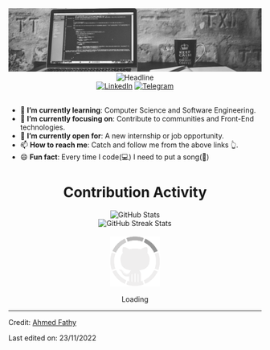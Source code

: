 <div>
    <div align=center>
        <img src="assets/back_readme.jpg" alt="GitHub Octocat Drinking a Cup of Coffee">
    </div>
    <div align=center>
        <img src="https://readme-typing-svg.herokuapp.com?center=true&lines=Hi+there+!!!;I'm+a+Software+Engineering+student;Welcome+to+my+page+%F0%9F%98%84" alt="Headline" />
    </div>
    <div align=center>
        <a href="https://www.linkedin.com/in/jo%C3%A3o-victor-valad%C3%A3o-bb820a220/"><img src="https://img.shields.io/badge/Linkedin-0077b5?style=flat&logo=linkedin" alt="LinkedIn" /></a>
        <a href="https://t.me/valadao01"><img src="https://img.shields.io/badge/Telegram-0088cc?style=flat&logo=telegram" alt="Telegram" /></a>
    </div>
    <div align=left>
        <br>
        <ul>
            <li>🌱 <b>I’m currently learning</b>: Computer Science and Software Engineering.</li>
            <li>🎯 <b>I’m currently focusing on</b>: Contribute to communities and Front-End technologies.</li>
            <li>🤔 <b>I’m currently open for</b>: A new internship or job opportunity.</li>
            <li>📫 <b>How to reach me</b>: Catch and follow me from the above links 👆.</li>
            <li>😄 <b>Fun fact</b>: Every time I code(💻) I need to put a song(🎵)</li>
        </ul>
    </div>
    <div align=center>
        <h1>Contribution Activity</h1>
        <img src="https://github-readme-stats.vercel.app/api?username=joaovaladao&title_color=6FDA44&text_color=FFFFFF&show_icons=true&icon_color=6FDA44&include_all_commits=true&count_private=true&theme=dark" alt="GitHub Stats" height="200" />
        <br>
        <img src="https://github-readme-streak-stats.herokuapp.com/?user=joaovaladao&theme=dark&date_format=j%20M%5B%20Y%5D&currStreakLabel=6FDA44&fire=6FDA44&ring=6FDA44" alt="GitHub Streak Stats" height="200" />
        <br>
        <br>
    </div>
    <div align=center>
        <img src="https://raw.githubusercontent.com/AhmedFathyDev/AhmedFathyDev/main/GitHub.gif" alt="GitHub Octocat Logo" height="100">
        <p>Loading</p>
    </div>
</div>

------

Credit: [Ahmed Fathy](https://github.com/AhmedFathyDev)

Last edited on: 23/11/2022